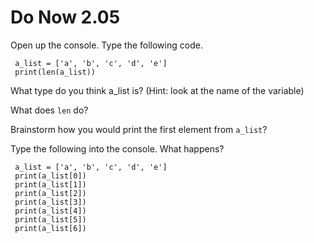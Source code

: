 # Do Now 2.05

Open up the console. Type the following code.

```text
 a_list = ['a', 'b', 'c', 'd', 'e']
 print(len(a_list))
```

What type do you think a\_list is? \(Hint: look at the name of the variable\)   
   
   


What does `len` do?   
   
   


Brainstorm how you would print the first element from `a_list`?   
   
   


Type the following into the console. What happens?

```text
 a_list = ['a', 'b', 'c', 'd', 'e']
 print(a_list[0])
 print(a_list[1])
 print(a_list[2])
 print(a_list[3])
 print(a_list[4])
 print(a_list[5])
 print(a_list[6])
```

